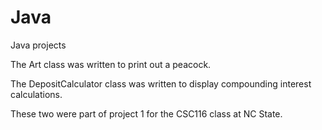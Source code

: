 Java
====

Java projects

The Art class was written to print out a peacock.

The DepositCalculator class was written to display compounding interest calculations.

These two were part of project 1 for the CSC116 class at NC State.
